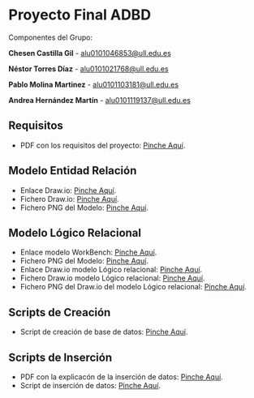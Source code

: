 # Proyecto Final ADBD
Componentes del Grupo:

 **Chesen Castilla Gil** - alu0101046853@ull.edu.es

 **Néstor Torres Díaz** - alu0101021768@ull.edu.es
 
 **Pablo Molina Martinez** - alu0101103181@ull.edu.es

 **Andrea Hernández Martín** - alu0101119137@ull.edu.es

## Requisitos

- PDF con los requisitos del proyecto: [Pinche Aquí](/requisitos/requisitos_proyecto.pdf).

## Modelo Entidad Relación

- Enlace Draw.io: [Pinche Aquí](https://drive.google.com/file/d/1pAqsExqwyG6ekjEgwRxSvGj2Z6GDcLFY/view?usp=sharing).
- Fichero Draw.io: [Pinche Aquí](/esquema_ER/entidad_relacion.drawio).
- Fichero PNG del Modelo: [Pinche Aquí](/esquema_ER/entidad_relacion.png).

## Modelo Lógico Relacional

- Enlace modelo WorkBench: [Pinche Aquí](/esquema_logico_relacional/modelo_logico).
- Fichero PNG del Modelo: [Pinche Aquí](/esquema_logico_relacional/modelo_logico.png).
- Enlace Draw.io modelo Lógico relacional: [Pinche Aquí](https://drive.google.com/file/d/1C1DDc1np18_3aVuqIT14p-FFQWQ6hlss/view?usp=sharing).
- Fichero Draw.io modelo Lógico relacional: [Pinche Aquí](/esquema_logico_relacional/esquema_logico.drawio).
- Fichero PNG del Draw.io del modelo Lógico relacional: [Pinche Aquí](/esquema_logico_relacional/esquema_logico.png).

## Scripts de Creación

- Script de creación de base de datos: [Pinche Aquí](/scripts_creacion/script-creacion.sql).

## Scripts de Inserción

- PDF con la explicacón de la inserción de datos: [Pinche Aquí](/scripts_insercion/carga_de_datos.pdf).
- Script de inserción de datos: [Pinche Aquí](/scripts_insercion/carga-datos.sql).


